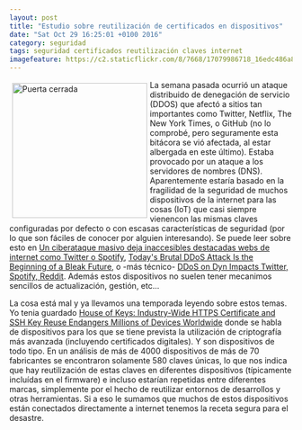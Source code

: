 ```yaml
---
layout: post
title: "Estudio sobre reutilización de certificados en dispositivos"
date: "Sat Oct 29 16:25:01 +0100 2016"
category: seguridad
tags: seguridad certificados reutilización claves internet
imagefeature: https://c2.staticflickr.com/8/7668/17079986718_16edc486a8_m.jpg
---
```





<a href="https://www.flickr.com/photos/fernand0/17079986718" title="Puerta cerrada"><img src="https://c2.staticflickr.com/8/7668/17079986718_16edc486a8_m.jpg" width="240"  alt="Puerta cerrada" style="float:left; margin:5px"></a>
La semana pasada ocurrió un ataque distribuido de denegación de servicio (DDOS) que afectó a sitios tan importantes como Twitter, Netflix, The New York Times, o GitHub (no  lo comprobé, pero seguramente esta bitácora se vió afectada, al estar albergada en este último). Estaba provocado por un ataque a los servidores de nombres (DNS). Aparentemente estaría basado en la fragilidad de la seguridad de muchos dispositivos de la internet para las cosas (IoT) que casi siempre vienencon las mismas claves configuradas por defecto o con escasas características de seguridad (por lo que son fáciles de conocer por alguien interesando). Se puede leer sobre esto en [Un ciberataque masivo deja inaccesibles destacadas webs de internet como Twitter o Spotify](http://www.20minutos.es/noticia/2869283/0/ciberataque-masivo-inaccesibles-destacadas-webs-internet-twitter-spotify-new-york-times/), [Today's Brutal DDoS Attack Is the Beginning of a Bleak Future](http://gizmodo.com/todays-brutal-ddos-attack-is-the-beginning-of-a-bleak-f-1788071976), o -más técnico- [DDoS on Dyn Impacts Twitter, Spotify, Reddit](https://krebsonsecurity.com/2016/10/ddos-on-dyn-impacts-twitter-spotify-reddit/).
Además estos dispositivos no suelen tener mecanimos sencillos de actualización, gestión, etc...

La cosa está mal y ya llevamos una temporada leyendo sobre estos temas. Yo tenia guardado [House of Keys: Industry-Wide HTTPS Certificate and SSH Key Reuse Endangers Millions of Devices Worldwide](http://blog.sec-consult.com/2015/11/house-of-keys-industry-wide-https.html) donde se habla de dispositivos para los que se tiene prevista la utilización de criptografía más avanzada (incluyendo certificados digitales). Y son dispositivos de todo tipo. En un análisis de más de 4000 dispositivos de más de 70 fabricantes se encontraron solamente 580 claves únicas, lo que nos indica que hay reutilización de estas claves en diferentes dispositivos (típicamente incluídas en el firmware) e incluso estarían  repetidas entre diferentes marcas, simplemente por el hecho de reutilizar entornos de desarrollos y otras herramientas.
Si a eso le sumamos que muchos de estos dispositivos están conectados directamente a internet tenemos la receta segura para el desastre.
